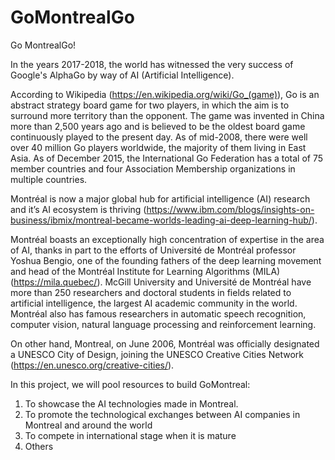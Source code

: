 # GoMontrealGo
Go MontrealGo!

In the years 2017-2018, the world has witnessed the very success of Google's AlphaGo by way of AI (Artificial Intelligence).

According to Wikipedia (https://en.wikipedia.org/wiki/Go_(game)), Go is an abstract strategy board game for two players, in which the aim is to surround more territory than the opponent. The game was invented in China more than 2,500 years ago and is believed to be the oldest board game continuously played to the present day. As of mid-2008, there were well over 40 million Go players worldwide, the majority of them living in East Asia. As of December 2015, the International Go Federation has a total of 75 member countries and four Association Membership organizations in multiple countries.

Montréal is now a major global hub for artificial intelligence (AI) research and it’s AI ecosystem is thriving (https://www.ibm.com/blogs/insights-on-business/ibmix/montreal-became-worlds-leading-ai-deep-learning-hub/).

Montréal boasts an exceptionally high concentration of expertise in the area of AI, thanks in part to the efforts of Université de Montréal professor Yoshua Bengio, one of the founding fathers of the deep learning movement and head of the Montréal Institute for Learning Algorithms (MILA) (https://mila.quebec/). McGill University and Université de Montréal have more than 250 researchers and doctoral students in fields related to artificial intelligence, the largest AI academic community in the world. Montréal also has famous researchers in automatic speech recognition, computer vision, natural language processing and reinforcement learning.

On other hand, Montreal, on June 2006, Montréal was officially designated a UNESCO City of Design, joining the UNESCO Creative Cities Network (https://en.unesco.org/creative-cities/).

In this project, we will pool resources to build GoMontreal:

1. To showcase the AI technologies made in Montreal.
2. To promote the technological exchanges between AI companies in Montreal and around the world
3. To compete in international stage when it is mature
4. Others
